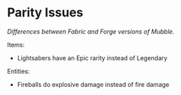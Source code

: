 # Parity Issues

*Differences between Fabric and Forge versions of Mubble.*

Items:
* Lightsabers have an Epic rarity instead of Legendary

Entities:
* Fireballs do explosive damage instead of fire damage
